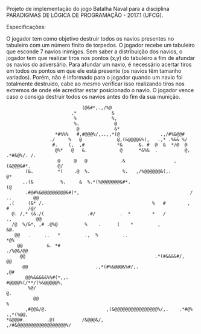 Projeto de implementação do jogo Batalha Naval para a disciplina PARADIGMAS DE LÓGICA DE PROGRAMAÇÃO - 2017.1 (UFCG).

Especificações:

O jogador tem como objetivo destruir todos os navios presentes no tabuleiro com um
número finito de torpedos. O jogador recebe um tabuleiro que esconde 7 navios inimigos.
Sem saber a distribuição dos navios, o jogador tem que realizar tiros nos pontos (x,y) do
tabuleiro a fim de afundar os navios do adversário. Para afundar um navio, é necessário
acertar tiros em todos os pontos em que ele está presente (os navios têm tamanho
variados). Porém, não é informado para o jogador quando um navio foi totalmente
destruído, cabe ao mesmo verificar isso realizando tiros nos extremos de onde ele acreditar
estar posicionado o navio. O jogador vence caso o consiga destruir todos os navios antes
do fim da sua munição.

                                                                                                   
                                                                                                   
                                (@&#*,.,/%@                                                        
                            ,*             &                                                       
                             %             %,                                                      
                             %.             @                                                      
                              @             &*                                                     
                      *#%%%   #,#@@@%/,..,,*(@               .,/#%&@@#                             
                    ./     %   @             @,(&@@@@&%(,   .,* .%&& %/                            
                     #.    (,  ,#            *&      &. #  @  &  */@  @                            
                      @%*   @   &.            @      *&%&  .          @,     .*#&@%/. /.           
                       @     @   @            .&                  ,(&@@@&#*.          @/           
           (&.         *(    .@  %.            %.   ,/%@@@@@@&(,.                     @*           
          ,.(&          %.     &  %.*(%@@@@@@@&#*.                                   (@            
           .#@#%&@@@@@@@@@&#(*,                                         /  ..        @@            
     .(     (&* /.                                        %   #        ,    #       /@/            
      @. /,* (&./(                .#/         .  *        *   /          .,         @@             
      /@  %/&*, ,# .@%@          %    .      (    *         ,                      &@.             
       @@   .     ..   *         .,  %         ..                                 *@%              
        @@         &. *#                                                    ./%@&/@@               
         @@                                                .*(#&&&&#/,           @@                
          @@                         .,*(#%&@@@&%#/,.                          ,@#                 
           @@%&&&&&%%#(*,,.                                                   #@@@@%(/**/(%&@@@@@%,
            %@/                                                              @.                    
              @@                                                           %                       
           ,#@@&/@.                      ,(&@@@@@@@@@@@@@@@@%/,.    .*#@%        .,*(%@@,          
    *&@@@#.        .@(          /&@@@&/,                   ,/#&@@@@@@@@@@@@@@@@@@%/                

